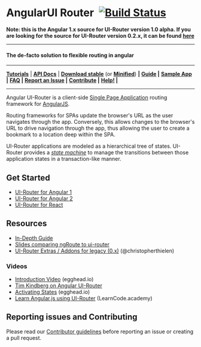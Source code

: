 # AngularUI Router &nbsp;[![Build Status](https://travis-ci.org/angular-ui/ui-router.svg?branch=master)](https://travis-ci.org/angular-ui/ui-router)

**Note: this is the Angular 1.x source for UI-Router version 1.0 alpha.  If you are looking for the source for UI-Router 
version 0.2.x, it can be found [here](https://github.com/angular-ui/ui-router/tree/legacy)**

---


#### The de-facto solution to flexible routing in angular
---
**[Tutorials](https://ui-router.github.io/tutorials/)** |
**[API Docs](https://ui-router.github.io/docs/latest/)** |
**[Download stable](http://unpkg.com/angular-ui-router@latest/release/angular-ui-router.js)** (or **[Minified](http://unpkg.com/angular-ui-router@latest/release/angular-ui-router.min.js)**) **|**
**[Guide](https://github.com/angular-ui/ui-router/wiki) |**
**[Sample App](http://ui-router.github.io/resources/sampleapp/) |**
**[FAQ](https://github.com/angular-ui/ui-router/wiki/Frequently-Asked-Questions) |**
**[Report an Issue](https://github.com/angular-ui/ui-router/blob/master/CONTRIBUTING.md#report-an-issue) |**
**[Contribute](https://github.com/angular-ui/ui-router/blob/master/CONTRIBUTING.md#contribute) |**
**[Help!](http://stackoverflow.com/questions/ask?tags=angularjs,angular-ui-router) |**

---

Angular UI-Router is a client-side [Single Page Application](https://en.wikipedia.org/wiki/Single-page_application) 
routing framework for [AngularJS](http://angularjs.org).  
  
Routing frameworks for SPAs update the browser's URL as the user navigates through the app.  Conversely, this allows 
changes to the browser's URL to drive navigation through the app, thus allowing the user to create a bookmark to a 
location deep within the SPA.

UI-Router applications are modeled as a hierarchical tree of states. UI-Router provides a 
[*state machine*](https://en.wikipedia.org/wiki/Finite-state_machine) to manage the transitions between those 
application states in a transaction-like manner. 

## Get Started


- [UI-Router for Angular 1](https://ui-router.github.io/ng1)
- [UI-Router for Angular 2](https://ui-router.github.io/ng2)
- [UI-Router for React](https://ui-router.github.io/react)

## Resources

* [In-Depth Guide](https://github.com/angular-ui/ui-router/wiki)
* [Slides comparing ngRoute to ui-router](http://slid.es/timkindberg/ui-router#/)
* [UI-Router Extras / Addons for legacy (0.x)](http://christopherthielen.github.io/ui-router-extras/#/home) (@christopherthielen)
 
### Videos

* [Introduction Video](https://egghead.io/lessons/angularjs-introduction-ui-router) (egghead.io)
* [Tim Kindberg on Angular UI-Router](https://www.youtube.com/watch?v=lBqiZSemrqg)
* [Activating States](https://egghead.io/lessons/angularjs-ui-router-activating-states) (egghead.io)
* [Learn Angular.js using UI-Router](http://youtu.be/QETUuZ27N0w) (LearnCode.academy)

## Reporting issues and Contributing

Please read our [Contributor guidelines](CONTRIBUTING.md) before reporting an issue or creating a pull request.
